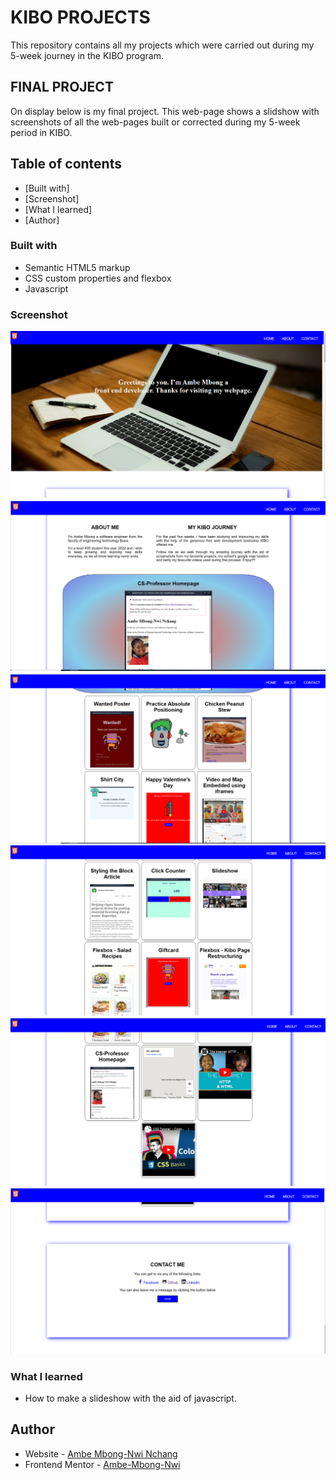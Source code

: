 # KIBO PROJECTS 

This repository contains all my projects which were carried out during my 5-week journey in the KIBO program. 


## FINAL PROJECT
On display below is my final project. This web-page shows a slidshow with screenshots of all the web-pages built or corrected during my 5-week period in KIBO.

## Table of contents

  - [Built with]
  - [Screenshot]
  - [What I learned]
  - [Author]

### Built with

- Semantic HTML5 markup
- CSS custom properties and flexbox
- Javascript

### Screenshot

![](img/Screenshot%20(538).png)
![](img/Screenshot%20(539).png)
![](img/Screenshot%20(540).png)
![](img/Screenshot%20(541).png)
![](img/Screenshot%20(542).png)
![](img/Screenshot%20(543).png)



### What I learned

- How to make a slideshow with the aid of javascript.

## Author

- Website - [Ambe Mbong-Nwi Nchang](https://github.com/Ambe-Mbong-Nwi/Front-end_Web_Designs)
- Frontend Mentor - [Ambe-Mbong-Nwi](https://www.frontendmentor.io/profile/Ambe-Mbong-Nwi)
